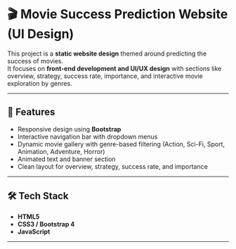 # 🎬 Movie Success Prediction Website (UI Design)

This project is a **static website design** themed around predicting the success of movies.  
It focuses on **front-end development and UI/UX design** with sections like overview, strategy, success rate, importance, and interactive movie exploration by genres.

---

## 🌟 Features
- Responsive design using **Bootstrap**
- Interactive navigation bar with dropdown menus
- Dynamic movie gallery with genre-based filtering (Action, Sci-Fi, Sport, Animation, Adventure, Horror)
- Animated text and banner section
- Clean layout for overview, strategy, success rate, and importance

---

## 🛠️ Tech Stack
- **HTML5**  
- **CSS3 / Bootstrap 4**  
- **JavaScript**  

---

